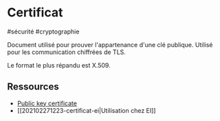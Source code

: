 # Certificat

#sécurité #cryptographie

Document utilisé pour prouver l'appartenance d'une clé publique. Utilisé pour les communication chiffrées de TLS.

Le format le plus répandu est X.509.

## Ressources

- [Public key certificate](https://en.wikipedia.org/wiki/Public_key_certificate)
- [[202102271223-certificat-ei|Utilisation chez EI]]
